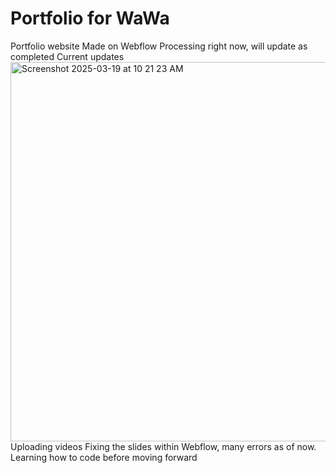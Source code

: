 # Portfolio for WaWa
Portfolio website
Made on Webflow
Processing right now, will update as completed 
Current updates 
<img width="607" alt="Screenshot 2025-03-19 at 10 21 23 AM" src="https://github.com/user-attachments/assets/38c12f0b-a094-4ebf-9e7f-e492a485e160" />
Uploading videos 
Fixing the slides within Webflow, many errors as of now. 
Learning how to code before moving forward 
